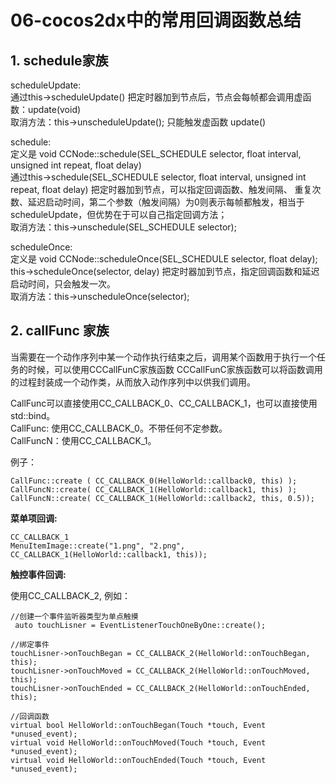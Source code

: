 06-cocos2dx中的常用回调函数总结
====

**1. schedule家族**
----

scheduleUpdate: <br>
通过this->scheduleUpdate() 把定时器加到节点后，节点会每帧都会调用虚函数：update(void)<br>
取消方法：this->unscheduleUpdate(); 只能触发虚函数 update()

schedule: <br>
定义是 void CCNode::schedule(SEL_SCHEDULE selector, float interval, unsigned int repeat, float delay)<br> 
通过this->schedule(SEL_SCHEDULE selector, float interval, unsigned int repeat, float delay) 把定时器加到节点，可以指定回调函数、触发间隔、
重复次数、延迟启动时间，第二个参数（触发间隔）为0则表示每帧都触发，相当于scheduleUpdate，但优势在于可以自己指定回调方法；<br>
取消方法：this->unschedule(SEL_SCHEDULE selector);

scheduleOnce: <br> 
定义是 void CCNode::scheduleOnce(SEL_SCHEDULE selector, float delay);<br>
this->scheduleOnce(selector, delay) 把定时器加到节点，指定回调函数和延迟启动时间，只会触发一次。<br> 
取消方法：this->unscheduleOnce(selector); <br>


**2. callFunc 家族**
----

当需要在一个动作序列中某一个动作执行结束之后，调用某个函数用于执行一个任务的时候，可以使用CCCallFunC家族函数
CCCallFunC家族函数可以将函数调用的过程封装成一个动作类，从而放入动作序列中以供我们调用。 

CallFunc可以直接使用CC_CALLBACK_0、CC_CALLBACK_1，也可以直接使用std::bind。<br>
CallFunc: 使用CC_CALLBACK_0。不带任何不定参数。<br>
CallFuncN：使用CC_CALLBACK_1。<br>

例子：

```
CallFunc::create ( CC_CALLBACK_0(HelloWorld::callback0, this) );
CallFuncN::create( CC_CALLBACK_1(HelloWorld::callback1, this) );
CallFuncN::create( CC_CALLBACK_1(HelloWorld::callback2, this, 0.5));
```

**菜单项回调:**

```
CC_CALLBACK_1
MenuItemImage::create("1.png", "2.png", CC_CALLBACK_1(HelloWorld::callback1, this));
```

**触控事件回调:**

使用CC_CALLBACK_2, 例如：

```
//创建一个事件监听器类型为单点触摸
 auto touchLisner = EventListenerTouchOneByOne::create();
 
//绑定事件
touchLisner->onTouchBegan = CC_CALLBACK_2(HelloWorld::onTouchBegan, this);
touchLisner->onTouchMoved = CC_CALLBACK_2(HelloWorld::onTouchMoved, this);
touchLisner->onTouchEnded = CC_CALLBACK_2(HelloWorld::onTouchEnded, this);
 
//回调函数
virtual bool HelloWorld::onTouchBegan(Touch *touch, Event *unused_event); 
virtual void HelloWorld::onTouchMoved(Touch *touch, Event *unused_event); 
virtual void HelloWorld::onTouchEnded(Touch *touch, Event *unused_event);
```

